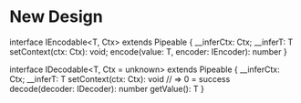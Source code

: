# New Design

interface IEncodable<T, Ctx> extends Pipeable {
    __inferCtx: Ctx;
    __inferT: T
    setContext(ctx: Ctx): void;
    encode(value: T, encoder: IEncoder): number 
}

interface IDecodable<T, Ctx = unknown> extends Pipeable {
    __inferCtx: Ctx;
    __inferT: T
    setContext(ctx: Ctx): void
    // => 0 = success
    decode(decoder: IDecoder): number
    getValue(): T
}